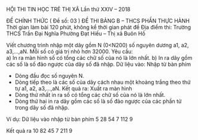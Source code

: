 HỘI THI TIN HỌC TRẺ THỊ XÃ
Lần thứ XXIV – 2018

ĐỀ CHÍNH THỨC
( Đề số: 03 )
ĐỀ THI BẢNG B – THCS
PHẦN THỰC HÀNH
Thời gian làm bài 120 phút, không kể thời gian phát đề
Địa điểm thi: Trường THCS Trần Đại Nghĩa
Phường Đạt Hiếu – Thị xã Buôn Hồ


Viết chương trình nhập một dãy gồm N (0<N200) số nguyên dương a1, a2, a3,…,aN. Mỗi số có giá trị nhỏ hơn 32000.
Yêu cầu: 	
a) In ra màn hình số có tổng các chữ số của nó là lớn nhất.
b) In ra dãy gồm các số là số đảo ngược của dãy số đã nhập.
Dữ liệu vào: Nhập từ bàn phím
- Dòng đầu đọc số nguyên N.
- Dòng tiếp theo là các số của dãy cách nhau một khoảng trắng theo thứ tự a1, a2, a3,…,aN.
Kết quả ra: Xuất ra màn hình
- Dòng thứ nhất in ra số có tổng các chữ số của nó là lớn nhất.
- Dòng thứ hai in ra dãy gồm các số là số đảo ngược của các phần tử trong dãy số đã nhập.

Ví dụ:
Dữ liệu vào nhập từ bàn phím
5
28 54 7 112 9

Kết quả ra
10
82 45 7 211 9

